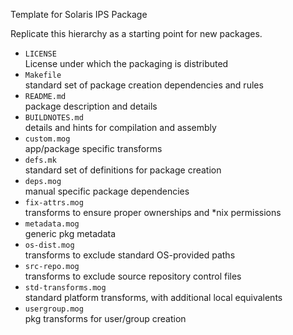 Template for Solaris IPS Package

Replicate this hierarchy as a starting point for new packages.

- `LICENSE`  
  License under which the packaging is distributed  
- `Makefile`  
  standard set of package creation dependencies and rules  
- `README.md`  
  package description and details  
- `BUILDNOTES.md`  
  details and hints for compilation and assembly  
- `custom.mog`  
  app/package specific transforms  
- `defs.mk`  
  standard set of definitions for package creation  
- `deps.mog`  
  manual specific package dependencies  
- `fix-attrs.mog`  
  transforms to ensure proper ownerships and \*nix permissions  
- `metadata.mog`  
  generic pkg metadata  
- `os-dist.mog`  
  transforms to exclude standard OS-provided paths  
- `src-repo.mog`  
  transforms to exclude source repository control files  
- `std-transforms.mog`  
  standard platform transforms, with additional local equivalents  
- `usergroup.mog`  
  pkg transforms for user/group creation  
